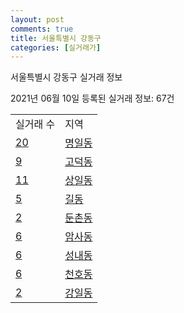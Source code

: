 ```yaml
---
layout: post
comments: true
title: 서울특별시 강동구
categories: [실거래가]
---
```


서울특별시 강동구 실거래 정보

2021년 06월 10일 등록된 실거래 정보: 67건


<table>
  <tr>
    <td>실거래 수</td>
    <td>지역</td>
  </tr>

  
  <tr>
    <td><a href="1174010100.html">20</a></td>
    <td><a href="1174010100.html">명일동</a></td>
  </tr>
    

  <tr>
    <td><a href="1174010200.html">9</a></td>
    <td><a href="1174010200.html">고덕동</a></td>
  </tr>
    

  <tr>
    <td><a href="1174010300.html">11</a></td>
    <td><a href="1174010300.html">상일동</a></td>
  </tr>
    

  <tr>
    <td><a href="1174010500.html">5</a></td>
    <td><a href="1174010500.html">길동</a></td>
  </tr>
    

  <tr>
    <td><a href="1174010600.html">2</a></td>
    <td><a href="1174010600.html">둔촌동</a></td>
  </tr>
    

  <tr>
    <td><a href="1174010700.html">6</a></td>
    <td><a href="1174010700.html">암사동</a></td>
  </tr>
    

  <tr>
    <td><a href="1174010800.html">6</a></td>
    <td><a href="1174010800.html">성내동</a></td>
  </tr>
    

  <tr>
    <td><a href="1174010900.html">6</a></td>
    <td><a href="1174010900.html">천호동</a></td>
  </tr>
    

  <tr>
    <td><a href="1174011000.html">2</a></td>
    <td><a href="1174011000.html">강일동</a></td>
  </tr>
    


</table>
    